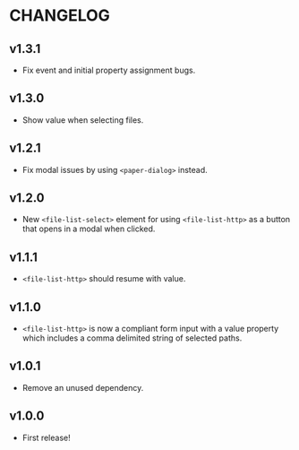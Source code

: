 # CHANGELOG

## v1.3.1
- Fix event and initial property assignment bugs.

## v1.3.0
- Show value when selecting files.

## v1.2.1
- Fix modal issues by using `<paper-dialog>` instead.

## v1.2.0
- New `<file-list-select>` element for using `<file-list-http>` as a button that opens in a modal when clicked.

## v1.1.1
- `<file-list-http>` should resume with value.

## v1.1.0
- `<file-list-http>` is now a compliant form input with a value property which includes a comma delimited string of selected paths.

## v1.0.1
- Remove an unused dependency.

## v1.0.0
- First release!
